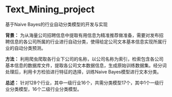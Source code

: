 # Text_Mining_project
基于Naive Bayes的行业自动分类模型的开发与实现

**背景：** 为从海量公司招聘信息中提取有用信息为精准推荐做准备，需要对发布招聘信息的各公司所属的行业进行自动分类，使得给定公司文本基本信息实现所属行业的自动分类预测。

**方法：** 利用爬虫爬取各行业下公司的名称，以公司名称为索引，检索包含各公司基本信息的数据库文件，提取各公司文本数据信息，生成原始训练数据集。经分词处理后，利用卡方检验进行特征的选择，训练Naive Bayes模型进行文本分类。

**总述：** 针对128个行业，其中一级行业16个，共需分类模型17个，其中1个一级行业分类模型，16个二级行业分类模型。

